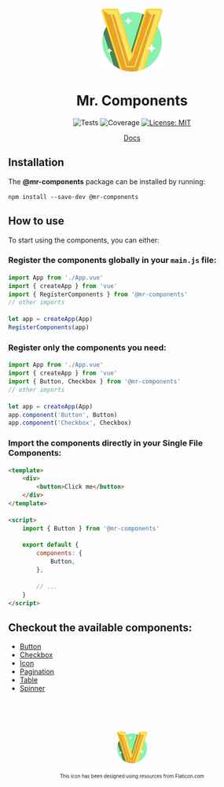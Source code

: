 <div align="center">

![Mr. Components Icon](./docs/.vuepress/public/images/logo%402x.png)

# Mr. Components

![Tests](https://github.com/carlosdevpereira/mr-components/actions/workflows/on-push-master.yml/badge.svg)
![Coverage](https://img.shields.io/codecov/c/github/carlosdevpereira/mr-components?label=Coverage&token=UD340F6YOJ)
[![License: MIT](https://img.shields.io/badge/License-MIT-brightgreen)](https://opensource.org/licenses/MIT)

<a href="https://mr-components.carlosdevpereira.com" target="_blank">Docs</a>

</div>

## Installation

The **@mr-components** package can be installed by running:

```bash:no-line-numbers
npm install --save-dev @mr-components
```

## How to use

To start using the components, you can either:

### Register the components globally in your `main.js` file:

```js
import App from './App.vue'
import { createApp } from 'vue'
import { RegisterComponents } from '@mr-components'
// other imports

let app = createApp(App)
RegisterComponents(app)
```

### Register only the components you need:

```js
import App from './App.vue'
import { createApp } from 'vue'
import { Button, Checkbox } from '@mr-components'
// other imports

let app = createApp(App)
app.component('Button', Button)
app.component('Checkbox', Checkbox)
```

### Import the components directly in your Single File Components:

```html
<template>
    <div>
        <button>Click me</button>
    </div>
</template>

<script>
    import { Button } from '@mr-components'

    export default {
        components: {
            Button,
        },

        // ...
    }
</script>
```

## Checkout the available components:

-   [Button](https://mr-components.carlosdevpereira.com/components/button.html#basic-button)
-   [Checkbox](https://mr-components.carlosdevpereira.com/components/checkbox.html)
-   [Icon](https://mr-components.carlosdevpereira.com/components/icon.html)
-   [Pagination](https://mr-components.carlosdevpereira.com/components/pagination.html)
-   [Table](https://mr-components.carlosdevpereira.com/components/table.html#column-definition)
-   [Spinner](https://mr-components.carlosdevpereira.com/components/spinner.html)

<div align="center" style="margin-top: 5rem;">
    
![Mr. Components Icon](./docs/.vuepress/public/images/logo@1x.png)

<sub>
    <sup>This icon has been designed using resources from Flaticon.com</sup>
</sub>

</div>
